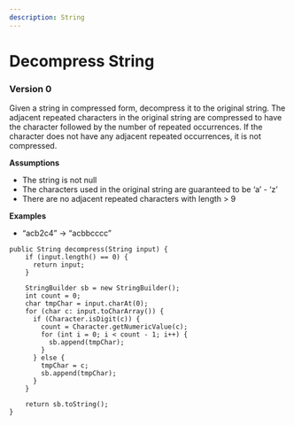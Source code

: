 ```yaml
---
description: String
---
```


# Decompress String

### Version 0

Given a string in compressed form, decompress it to the original string. The adjacent repeated characters in the original string are compressed to have the character followed by the number of repeated occurrences. If the character does not have any adjacent repeated occurrences, it is not compressed.

**Assumptions**

* The string is not null
* The characters used in the original string are guaranteed to be ‘a’ - ‘z’
* There are no adjacent repeated characters with length &gt; 9

**Examples**

* “acb2c4” → “acbbcccc”

```text
public String decompress(String input) {
    if (input.length() == 0) {
      return input;
    }

    StringBuilder sb = new StringBuilder();
    int count = 0;
    char tmpChar = input.charAt(0);
    for (char c: input.toCharArray()) {
      if (Character.isDigit(c)) {
        count = Character.getNumericValue(c);
        for (int i = 0; i < count - 1; i++) {
          sb.append(tmpChar);
        }
      } else {
        tmpChar = c;
        sb.append(tmpChar);
      }
    }

    return sb.toString();
}
```

